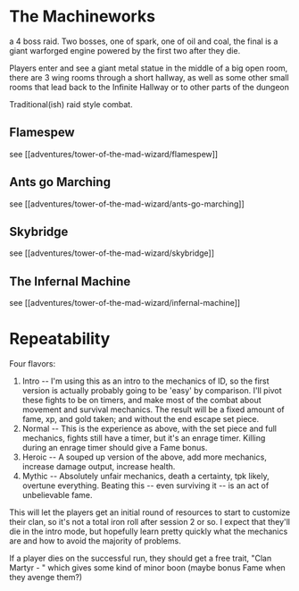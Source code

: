 # The Machineworks

a 4 boss raid. Two bosses, one of spark, one of oil and coal, the final is a giant warforged engine powered by the first
two after they die.

Players enter and see a giant metal statue in the middle of a big open room, there are 3 wing rooms through a short
hallway, as well as some other small rooms that lead back to the Infinite Hallway or to other parts of the dungeon

Traditional(ish) raid style combat.

## Flamespew

see [[adventures/tower-of-the-mad-wizard/flamespew]]

## Ants go Marching

see [[adventures/tower-of-the-mad-wizard/ants-go-marching]]

## Skybridge

see [[adventures/tower-of-the-mad-wizard/skybridge]]


## The Infernal Machine

see [[adventures/tower-of-the-mad-wizard/infernal-machine]]

# Repeatability

Four flavors:

1. Intro -- I'm using this as an intro to the mechanics of ID, so the first version is actually probably going to be
   'easy' by comparison. I'll pivot these fights to be on timers, and make most of the combat about movement and
    survival mechanics. The result will be a fixed amount of fame, xp, and gold taken; and without the end escape set
    piece.
2. Normal -- This is the experience as above, with the set piece and full mechanics, fights still have a timer, but it's
   an enrage timer. Killing during an enrage timer should give a Fame bonus.
3. Heroic -- A souped up version of the above, add more mechanics, increase damage output, increase health.
4. Mythic -- Absolutely unfair mechanics, death a certainty, tpk likely, overtune everything. Beating this -- even
   surviving it -- is an act of unbelievable fame.

This will let the players get an initial round of resources to start to customize their clan, so it's not a total iron
roll after session 2 or so. I expect that they'll die in the intro mode, but hopefully learn pretty quickly what the
mechanics are and how to avoid the majority of problems.

If a player dies on the successful run, they should get a free trait, "Clan Martyr - <Charname>" which gives some kind
of minor boon (maybe bonus Fame when they avenge them?)
